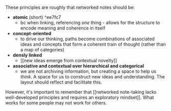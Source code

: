 These principles are roughly that networked notes should be:
- **atomic** (short) ^ee7fc7
	- bc when linking, referencing *one* thing - allows for the structure to encode meaning and coherence in itself
- **concept-oriented**
	- to drive our thinking, paths become combinations of associated ideas and concepts that form a coherent train of thought (rather than a map of categories)
- **densly linked**
	- [[new ideas emerge from contextual novelty]]
- **associative and contextual over hierarchical and categorical**
	- we are not archiving information, but creating a space to help us *think*. A space for us to construct new ideas and understanding. The layout should reflect and facilitate this.

However, it's important to remember that [[networked note-taking lacks well-developed principles and requires an exploratory mindset]]. What works for some people may not work for others.